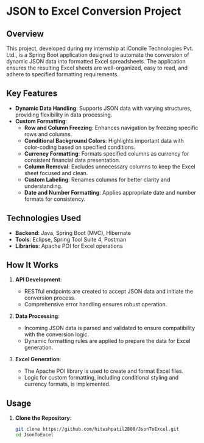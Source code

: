 # JSON to Excel Conversion Project

## Overview
This project, developed during my internship at iConcile Technologies Pvt. Ltd., is a Spring Boot application designed to automate the conversion of dynamic JSON data into formatted Excel spreadsheets. The application ensures the resulting Excel sheets are well-organized, easy to read, and adhere to specified formatting requirements.

## Key Features
- **Dynamic Data Handling**: Supports JSON data with varying structures, providing flexibility in data processing.
- **Custom Formatting**:
  - **Row and Column Freezing**: Enhances navigation by freezing specific rows and columns.
  - **Conditional Background Colors**: Highlights important data with color-coding based on specified conditions.
  - **Currency Formatting**: Formats specified columns as currency for consistent financial data presentation.
  - **Column Removal**: Excludes unnecessary columns to keep the Excel sheet focused and clean.
  - **Custom Labeling**: Renames columns for better clarity and understanding.
  - **Date and Number Formatting**: Applies appropriate date and number formats for consistency.

## Technologies Used
- **Backend**: Java, Spring Boot (MVC), Hibernate
- **Tools**: Eclipse, Spring Tool Suite 4, Postman
- **Libraries**: Apache POI for Excel operations

## How It Works
1. **API Development**:
   - RESTful endpoints are created to accept JSON data and initiate the conversion process.
   - Comprehensive error handling ensures robust operation.

2. **Data Processing**:
   - Incoming JSON data is parsed and validated to ensure compatibility with the conversion logic.
   - Dynamic formatting rules are applied to prepare the data for Excel generation.

3. **Excel Generation**:
   - The Apache POI library is used to create and format Excel files.
   - Logic for custom formatting, including conditional styling and currency formats, is implemented.

## Usage
1. **Clone the Repository**:
   ```sh
   git clone https://github.com/hiteshpatil2808/JsonToExcel.git
   cd JsonToExcel
